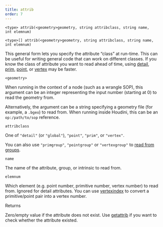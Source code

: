 ```yaml
---
title: attrib
order: 7
---
```

`<type> attrib(<geometry>geometry, string attribclass, string name, int elemnum)`

`<type>[] attrib(<geometry>geometry, string attribclass, string name, int elemnum)`

This general form lets you specify the attribute “class” at run-time. This can be useful for writing general code that can work on different classes.
If you know the class of attribute you want to read ahead of time, using [detail](./detail "Reads the value of a detail attribute value from a geometry."), [prim](./prim "Reads a primitive attribute value from a geometry."), [point](./point "Reads a point attribute value from a geometry."), or [vertex](./vertex "Reads a vertex attribute value from a geometry.") may be faster.

`<geometry>`

When running in the context of a node (such as a wrangle SOP), this argument can be an integer representing the input number (starting at 0) to read the geometry from.

Alternatively, the argument can be a string specifying a geometry file (for example, a `.bgeo`) to read from. When running inside Houdini, this can be an `op:/path/to/sop` reference.

`attribclass`

One of `"detail"` (or `"global"`), `"point"`, `"prim"`, or `"vertex"`.

You can also use `"primgroup"`, `"pointgroup"` or `"vertexgroup"` to [read from groups](../groups.html "You can read the contents of primitive/point/vertex groups in VEX as if they were attributes.").

`name`

The name of the attribute, group, or intrinsic to read from.

`elemnum`

Which element (e.g. point number, primitive number, vertex number) to read from. Ignored for detail attributes. You can use [vertexindex](../geometry/vertexindex "Converts a primitive/vertex pair into a linear vertex.") to convert a primitive/point pair into a vertex number.

Returns

Zero/empty value if the attribute does not exist. Use [getattrib](./getattrib "Reads an attribute value from geometry, with validity check.") if you want to check whether the attribute existed.
